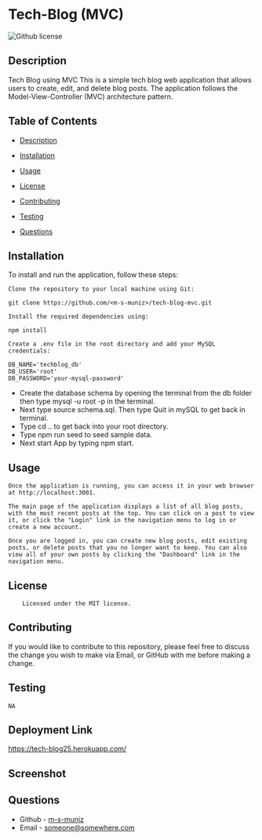# Tech-Blog (MVC)
![Github license](https://img.shields.io/badge/license-MIT-mediumblue.svg)
## Description
Tech Blog using MVC
This is a simple tech blog web application that allows users to create, edit, and delete blog posts. The application follows the Model-View-Controller (MVC) architecture pattern.

## Table of Contents
* [Description](#description)
* [Installation](#installation)
* [Usage](#usage)

* [License](#license)

* [Contributing](#contributing)
* [Testing](#testing)
* [Questions](#questions)


## Installation

To install and run the application, follow these steps:
```
Clone the repository to your local machine using Git:

git clone https://github.com/<m-s-muniz>/tech-blog-mvc.git

Install the required dependencies using:

npm install
```
```
Create a .env file in the root directory and add your MySQL credentials:

DB_NAME='techblog_db'
DB_USER='root'
DB_PASSWORD='your-mysql-password'
```
- Create the database schema by opening the terminal from the db folder then type mysql -u root -p in the terminal.
-  Next type source schema.sql. Then type Quit in mySQL to get back in terminal. 
- Type cd .. to get back into your root directory.
- Type npm run seed to seed sample data.
- Next start App by typing npm start.


## Usage
```
Once the application is running, you can access it in your web browser at http://localhost:3001.

The main page of the application displays a list of all blog posts, with the most recent posts at the top. You can click on a post to view it, or click the "Login" link in the navigation menu to log in or create a new account.

Once you are logged in, you can create new blog posts, edit existing posts, or delete posts that you no longer want to keep. You can also view all of your own posts by clicking the "Dashboard" link in the navigation menu.
```
## License
        Licensed under the MIT license.
## Contributing
If you would like to contribute to this repository, please feel free to discuss the change you wish to make via Email, or GitHub with me before making a change.
## Testing
```
NA
```
## Deployment Link
https://tech-blog25.herokuapp.com/

## Screenshot



## Questions
* Github - [m-s-muniz](https://github.com/m-s-muniz/)
* Email - someone@somewhere.com
